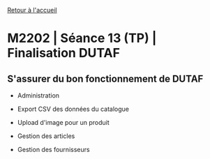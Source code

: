 [Retour à l'accueil](README.md)

# M2202 | Séance 13 (TP) | Finalisation DUTAF

## S'assurer du bon fonctionnement de DUTAF

* Administration
* Export CSV des données du catalogue
* Upload d'image pour un produit

* Gestion des articles
* Gestion des fournisseurs
